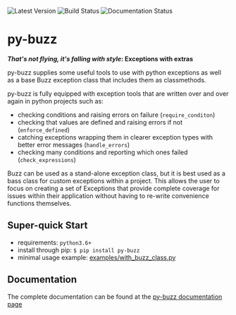 ![Latest Version](https://badge.fury.io/py/py-buzz.svg)
![Build Status](https://github.com/dusktreader/py-buzz/actions/workflows/main.yml/badge.svg)
![Documentation Status](https://readthedocs.org/projects/py-buzz/badge/?version=latest)

# py-buzz

**_That's not flying, it's falling with style_: Exceptions with extras**

py-buzz supplies some useful tools to use with python exceptions as well
as a base Buzz exception class that includes them as classmethods.

py-buzz is fully equipped with exception tools that are written over and over
again in python projects such as:

* checking conditions and raising errors on failure (`require_conditon`)
* checking that values are defined and raising errors if not (`enforce_defined`)
* catching exceptions wrapping them in clearer exception types with better error
  messages (`handle_errors`)
* checking many conditions and reporting which ones failed
  (`check_expressions`)

Buzz can be used as a stand-alone exception class, but it is best used as a
bass class for custom exceptions within a project. This allows the user to
focus on creating a set of Exceptions that provide complete coverage for issues
within their application without having to re-write convenience functions
themselves.

## Super-quick Start

* requirements: `python3.6+`
* install through pip: `$ pip install py-buzz`
* minimal usage example: [examples/with_buzz_class.py](https://github.com/dusktreader/py-buzz/tree/master/examples/with_buzz_class.py)

## Documentation

The complete documentation can be found at the
[py-buzz documentation page](http://py-buzz.readthedocs.io)
